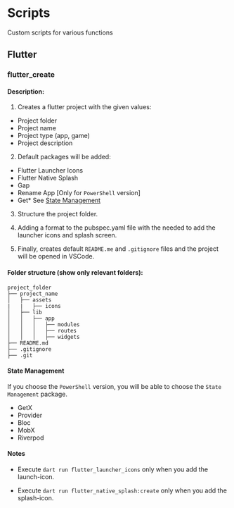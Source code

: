 # Scripts
Custom scripts for various functions

## Flutter
### flutter_create
#### Description:
1. Creates a flutter project with the given values:
- Project folder
- Project name
- Project type (app, game)
- Project description

2. Default packages will be added:
- Flutter Launcher Icons
- Flutter Native Splash
- Gap
- Rename App [Only for `PowerShell` version]
- Get* See [State Management](#state-management)

3. Structure the project folder.

4. Adding a format to the pubspec.yaml file with the needed to add the launcher icons and splash screen.

5. Finally, creates default `README.me` and `.gitignore` files and the project will be opened in VSCode.

#### Folder structure (show only relevant folders):
```
project_folder
├── project_name
│   ├── assets
|   |   ├── icons
│   ├── lib
│   │   ├── app
│   │   │   ├── modules
│   │   │   ├── routes
│   │   │   ├── widgets
├── README.md
├── .gitignore
├── .git
```



#### State Management
If you choose the `PowerShell` version, you will be able to choose the `State Management` package.

- GetX
- Provider
- Bloc
- MobX
- Riverpod

#### Notes

- Execute `dart run flutter_launcher_icons` only when you add the launch-icon.

- Execute `dart run flutter_native_splash:create` only when you add the splash-icon.